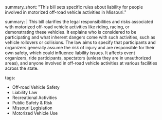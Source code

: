 summary_short: "This bill sets specific rules about liability for people involved in motorized off-road vehicle activities in Missouri."

summary: |
  This bill clarifies the legal responsibilities and risks associated with motorized off-road vehicle activities like riding, racing, or demonstrating these vehicles. It explains who is considered to be participating and what inherent dangers come with such activities, such as vehicle rollovers or collisions. The law aims to specify that participants and organizers generally assume the risk of injury and are responsible for their own safety, which could influence liability issues. It affects event organizers, ride participants, spectators (unless they are in unauthorized areas), and anyone involved in off-road vehicle activities at various facilities across the state.

tags:
  - Off-road Vehicle Safety
  - Liability Law
  - Recreational Activities
  - Public Safety & Risk
  - Missouri Legislation
  - Motorized Vehicle Use
